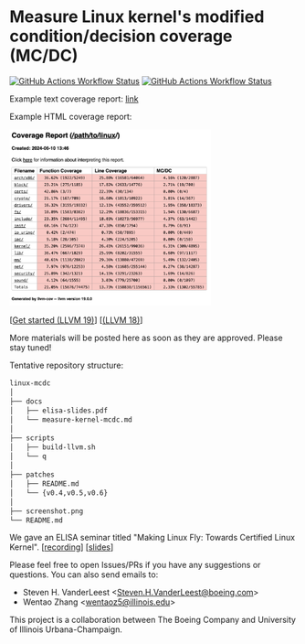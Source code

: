 # Measure Linux kernel's modified condition/decision coverage (MC/DC)

[![GitHub Actions Workflow Status](https://img.shields.io/github/actions/workflow/status/xlab-uiuc/linux-mcdc/llvm-19.yml?label=LLVM%2019)](https://github.com/xlab-uiuc/linux-mcdc/actions/workflows/llvm-19.yml)
[![GitHub Actions Workflow Status](https://img.shields.io/github/actions/workflow/status/xlab-uiuc/linux-mcdc/llvm-18.yml?label=LLVM%2018)](https://github.com/xlab-uiuc/linux-mcdc/actions/workflows/llvm-18.yml)

Example text coverage report: [link](https://github.com/xlab-uiuc/linux-mcdc/actions/runs/9639450937/job/26582312842#step:5:7)

Example HTML coverage report:

<img src="screenshot.png" width="70%">

[[Get started (LLVM 19)](https://github.com/xlab-uiuc/linux-mcdc/blob/llvm19/docs/measure-kernel-mcdc.md)]
            [[(LLVM 18)](https://github.com/xlab-uiuc/linux-mcdc/blob/public-approved/docs/measure-kernel-mcdc.md)]

More materials will be posted here as soon as they are approved. Please stay
tuned!

Tentative repository structure:

```text
linux-mcdc
│
├── docs
│   ├── elisa-slides.pdf
│   └── measure-kernel-mcdc.md
│
├── scripts
│   ├── build-llvm.sh
│   └── q
│
├── patches
│   ├── README.md
│   └── {v0.4,v0.5,v0.6}
│
├── screenshot.png
└── README.md
```

We gave an ELISA seminar titled "Making Linux Fly: Towards Certified Linux
Kernel".
[[recording](https://elisa.tech/blog/2024/05/28/making-linux-fly-towards-certified-linux-kernel/)]
[[slides](./docs/elisa-slides.pdf)]

Please feel free to open Issues/PRs if you have any suggestions or questions.
You can also send emails to:

- Steven H. VanderLeest \<Steven.H.VanderLeest@boeing.com\>
- Wentao Zhang \<wentaoz5@illinois.edu\>

This project is a collaboration between The Boeing Company and University of
Illinois Urbana-Champaign.

